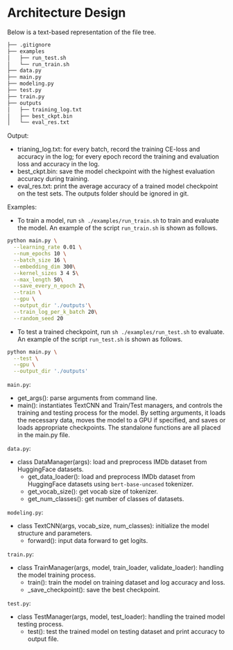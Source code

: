 # Architecture Design
Below is a text-based representation of the file tree. 
```bash
├── .gitignore
├── examples
│   ├── run_test.sh
│   └── run_train.sh
├── data.py
├── main.py
├── modeling.py
├── test.py
├── train.py
├── outputs
│   ├── training_log.txt
│   ├── best_ckpt.bin
│   └── eval_res.txt
```

Output:
- trianing_log.txt: for every batch, record the training CE-loss and accuracy in the log; for every epoch record the training and evaluation loss and accuracy in the log.
- best_ckpt.bin: save the model checkpoint with the highest evaluation accuracy during training.
- eval_res.txt: print the average accuracy of a trained model checkpoint on the test sets.
The outputs folder should be ignored in git.

Examples:
- To train a model, run `sh ./examples/run_train.sh` to train and evaluate the model. An example of the script `run_train.sh` is shown as follows.
```bash
python main.py \
  --learning_rate 0.01 \
  --num_epochs 10 \
  --batch_size 16 \
  --embedding_dim 300\
  --kernel_sizes 3 4 5\
  --max_length 50\
  --save_every_n_epoch 2\
  --train \
  --gpu \
  --output_dir './outputs'\
  --train_log_per_k_batch 20\
  --random_seed 20
``` 
- To test a trained checkpoint, run `sh ./examples/run_test.sh` to evaluate. An example of the script `run_test.sh` is shown as follows.
```bash
python main.py \
  --test \
  --gpu \
  --output_dir './outputs'
```

`main.py`:
- get_args(): parse arguments from command line.
- main(): instantiates TextCNN and Train/Test managers, and controls the training and testing process for the model. By setting arguments, it loads the necessary data, moves the model to a GPU if specified, and saves or loads appropriate checkpoints.
The standalone functions are all placed in the main.py file.

`data.py`:
- class DataManager(args): load and preprocess IMDb dataset from HuggingFace datasets.
    - get_data_loader(): load and preprocess IMDb dataset from HuggingFace datasets using `bert-base-uncased` tokenizer.
    - get_vocab_size(): get vocab size of tokenizer.
    - get_num_classes(): get number of classes of datasets.

`modeling.py`:
- class TextCNN(args, vocab_size, num_classes): initialize the model structure and parameters.
    - forward(): input data forward to get logits.

`train.py`:
- class TrainManager(args, model, train_loader, validate_loader): handling the model training process.
    - train(): train the model on training dataset and log accuracy and loss.
    - _save_checkpoint(): save the best checkpoint.

`test.py`:
- class TestManager(args, model, test_loader): handling the trained model testing process.
    - test(): test the trained model on testing dataset and print accuracy to output file.

